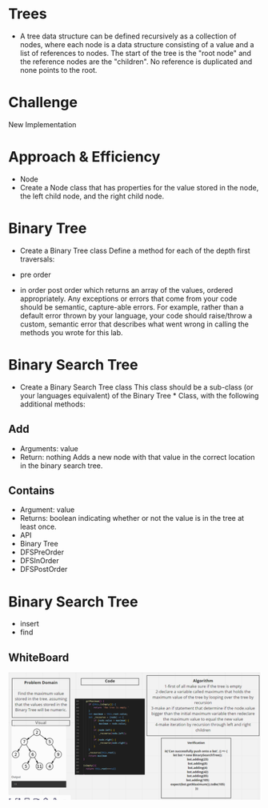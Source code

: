# Trees

* A tree data structure can be defined recursively as a collection of nodes, where each node is a data structure consisting of a value and a list of references to nodes. The start of the tree is the "root node" and the reference nodes are the "children". No reference is duplicated and none points to the root.

# Challenge
New Implementation

# Approach & Efficiency
* Node
* Create a Node class that has properties for the value stored in the node, the left child node, and the right child node.

# Binary Tree
* Create a Binary Tree class Define a method for each of the depth first traversals:

* pre order
* in order
post order which returns an array of the values, ordered appropriately. Any exceptions or errors that come from your code should be semantic, capture-able errors. For example, rather than a default error thrown by your language, your code should raise/throw a custom, semantic error that describes what went wrong in calling the methods you wrote for this lab.
# Binary Search Tree
* Create a Binary Search Tree class This class should be a sub-class (or your languages equivalent) of the Binary Tree * Class, with the following additional methods:

## Add
* Arguments: value
* Return: nothing Adds a new node with that value in the correct location in the binary search tree.
## Contains
* Argument: value
* Returns: boolean indicating whether or not the value is in the tree at least once.
* API
* Binary Tree
* DFSPreOrder
* DFSInOrder
* DFSPostOrder
# Binary Search Tree
* insert
* find


## WhiteBoard 

![](whiteBoard-16.PNG)